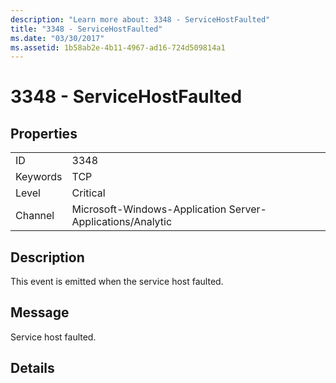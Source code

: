 ```yaml
---
description: "Learn more about: 3348 - ServiceHostFaulted"
title: "3348 - ServiceHostFaulted"
ms.date: "03/30/2017"
ms.assetid: 1b58ab2e-4b11-4967-ad16-724d509814a1
---
```

# 3348 - ServiceHostFaulted

## Properties  
  
|||  
|-|-|  
|ID|3348|  
|Keywords|TCP|  
|Level|Critical|  
|Channel|Microsoft-Windows-Application Server-Applications/Analytic|  
  
## Description  

 This event is emitted when the service host faulted.  
  
## Message  

 Service host faulted.  
  
## Details
